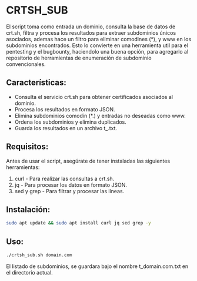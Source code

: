 # CRTSH_SUB
El script toma como entrada un dominio, consulta la base de datos de crt.sh, filtra y procesa los resultados para extraer subdominios únicos asociados, 
ademas hace un filtro para eliminar comodines (*), y www en los subdominios encontrados. 
Esto lo convierte en una herramienta util para el pentesting y el bugbounty, haciendolo una buena opción, para agregarlo al repositorio de herramientas de enumeración de subdominio convencionales.

## Características:
- Consulta el servicio crt.sh para obtener certificados asociados al dominio.
- Procesa los resultados en formato JSON.
- Elimina subdominios comodín (*.) y entradas no deseadas como www.
- Ordena los subdominios y elimina duplicados.
- Guarda los resultados en un archivo t_<DOMINIO>.txt.

## Requisitos:
Antes de usar el script, asegúrate de tener instaladas las siguientes herramientas:

1.  curl - Para realizar las consultas a crt.sh.
2.  jq - Para procesar los datos en formato JSON.
3.  sed y grep - Para filtrar y procesar las líneas.

## Instalación:
```bash
sudo apt update && sudo apt install curl jq sed grep -y
```

## Uso:
```bash
./crtsh_sub.sh domain.com
```

El listado de subdominios, se guardara bajo el nombre t_domain.com.txt en el directorio actual.
